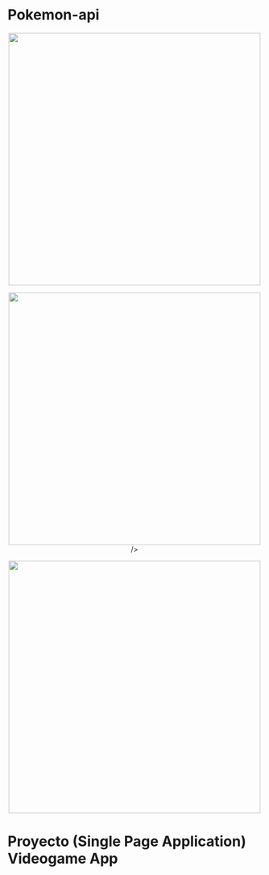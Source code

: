 # Pokemon-api 

<p align="center">
  <img height="500" src="https://user-images.githubusercontent.com/93412370/167063027-d70a1739-b354-46ad-af65-b80ef108a5dc.png" />
</p>
<p align="center">
  <img height="500" src="https://user-images.githubusercontent.com/93412370/167062929-561d2f1e-ba32-4fcf-bd1e-2a2209ed4348.jpeg">
 />
</p>
<p align="center">
  <img height="500" src="https://user-images.githubusercontent.com/93412370/167063088-2d9e09f0-6fcb-438c-97f1-52d3244d9d79.png" />
</p>

# Proyecto (Single Page Application) Videogame App #

